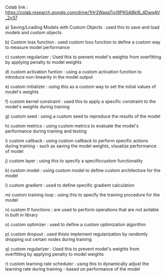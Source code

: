 
Colab link : https://colab.research.google.com/drive/1Hr2WaqsTjcI9PKGABkI8_4DwqAV_2v37

a) Saving/Loading Models with Custom Objects : used this to save and load models and custom objects

b) Custom loss function : used custom loss function to define a custom way to measure model performance

c) custom regularizer : Used this to prevent model's weights from overfitting by applying penalty to model weights

d) custom activation funtion : using a custom activation function to introduce non-linearity in the model output

e) custom initializer : using this as a custom way to set the initial values of model's weights

f) custom kernel constraint : used this to apply a specific constraint to the model's weights during training
 
g) custom seed : using a custom seed to reproduce the results of the model

h) custom metrics : using custom metrics to evaluate the model's performance during training and testing

i) custom callback : using custom callback to perform specific actions during training - such as saving the model weights, visualize performance of model 

j) custom layer : using this to specify a specificcustom functionality

k) custom model : using custom model to define custom architecture for the model

l) custom gradient : used to define specific gradient calculation

m) custom training loop : using this to specify the training procedure for the model

n) custom  tf functions : are used to perform operations that are not avilable in built in library

o) custom optimizer :  used to define a custom optimization algorithm

p) custom dropout : used thisto implement regularization by randomly dropping out certain nodes during training 

q) custom regularizer : Used this to prevent model's weights from overfitting by applying penalty to model weights

r) custom learning rate scheduler : using this to dynamically adjust the learning rate during training - based on performance of the model 
